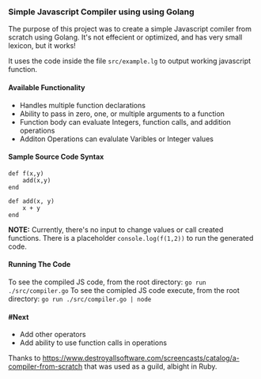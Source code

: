 ### Simple Javascript Compiler using using Golang

The purpose of this project was to create a simple Javascript comiler from scratch using Golang. It's not effecient or optimized, and has very small lexicon, but it works!

It uses the code inside the file `src/example.lg` to output working javascript function.

#### Available Functionality

- Handles multiple function declarations
- Ability to pass in zero, one, or multiple arguments to a function
- Function body can evaluate Integers, function calls, and addition operations
- Additon Operations can evalulate Varibles or Integer values

#### Sample Source Code Syntax

```
def f(x,y)
    add(x,y)
end

def add(x, y)
    x + y
end
```

**NOTE:** Currently, there's no input to change values or call created functions. There is a placeholder `console.log(f(1,2))` to run the generated code.

#### Running The Code

To see the compiled JS code, from the root directory: `go run ./src/compiler.go`
To see the comipled JS code execute, from the root directory: `go run ./src/compiler.go | node`

#### #Next

- Add other operators
- Add ability to use function calls in operations

Thanks to https://www.destroyallsoftware.com/screencasts/catalog/a-compiler-from-scratch that was used as a guild, albight in Ruby.
